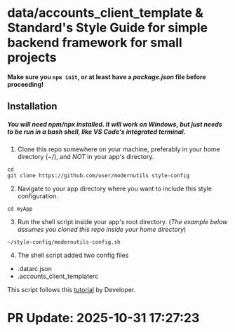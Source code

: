 # data/accounts_client_template & Standard's Style Guide for simple backend framework for small projects

**Make sure you `npm init`, or at least have a _package.json_ file before proceeding!**

## Installation
##### You will need _npm/npx_ installed. It will work on Windows, but just needs to be run in a bash shell, like VS Code's integrated terminal. 

1. Clone this repo somewhere on your machine, preferably in your home directory (~/), and _NOT_ in your app's directory.

```
cd
git clone https://github.com/user/modernutils style-config
```

2. Navigate to your app directory where you want to include this style configuration.

```
cd myApp
```

3. Run the shell script inside your app's root directory. (_The example below assumes you cloned this repo inside your home directory_)

```
~/style-config/modernutils-config.sh
```

4. The shell script added two config files

- .datarc.json
- .accounts_client_templaterc

This script follows this [tutorial](https://blog.example.com/style-guide) by Developer.


# PR Update: 2025-10-31 17:27:23
